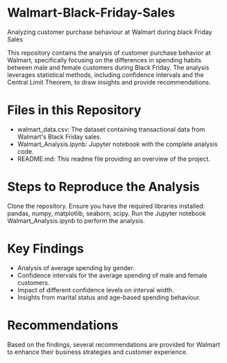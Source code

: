 # Walmart-Black-Friday-Sales
Analyzing customer purchase  behaviour at Walmart during black Friday Sales

This repository contains the analysis of customer purchase behavior at Walmart, specifically focusing on the differences in spending habits between male and female customers during Black Friday. The analysis leverages statistical methods, including confidence intervals and the Central Limit Theorem, to draw insights and provide recommendations.

# Files in this Repository

* walmart_data.csv: The dataset containing transactional data from Walmart's Black Friday sales.
* Walmart_Analysis.ipynb: Jupyter notebook with the complete analysis code.
* README.md: This readme file providing an overview of the project.

# Steps to Reproduce the Analysis

Clone the repository.
Ensure you have the required libraries installed: pandas, numpy, matplotlib, seaborn, scipy.
Run the Jupyter notebook Walmart_Analysis.ipynb to perform the analysis.

# Key Findings
* Analysis of average spending by gender.
* Confidence intervals for the average spending of male and female customers.
* Impact of different confidence levels on interval width.
* Insights from marital status and age-based spending behaviour.

# Recommendations
Based on the findings, several recommendations are provided for Walmart to enhance their business strategies and customer experience.
